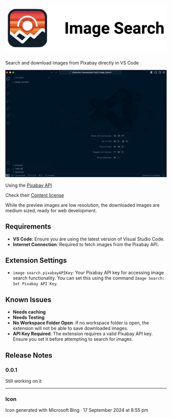 # ![Banner](images/banner.png)

Search and download images from Pixabay directly in VS Code

![Feature Screenshot](images/feature.gif)

Using the [Pixabay API](https://pixabay.com/api/)

Check their [Content license](https://pixabay.com/service/terms/)

While the preview images are low resolution, the downloaded images are medium sized, ready for web development.

## Requirements

- **VS Code**: Ensure you are using the latest version of Visual Studio Code.
- **Internet Connection**: Required to fetch images from the Pixabay API.

## Extension Settings

- `image-search.pixabayAPIKey`: Your Pixabay API key for accessing image search functionality. You can set this using the command `Image Search: Set Pixabay API Key`.

## Known Issues

- **Needs caching**
- **Needs Testing**
- **No Workspace Folder Open**: If no workspace folder is open, the extension will not be able to save downloaded images.
- **API Key Required**: The extension requires a valid Pixabay API key. Ensure you set it before attempting to search for images.

## Release Notes

### 0.0.1

Still working on it

---

### Icon

Icon generated with Microsoft Bing ∙ 17 September 2024 at 8:55 pm
